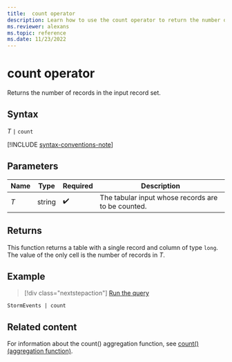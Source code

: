 ```yaml
---
title:  count operator
description: Learn how to use the count operator to return the number of records in the input record set.
ms.reviewer: alexans
ms.topic: reference
ms.date: 11/23/2022
---
```

# count operator

Returns the number of records in the input record set.

## Syntax

*T* `|` `count`

[!INCLUDE [syntax-conventions-note](../../includes/syntax-conventions-note.md)]

## Parameters

| Name | Type | Required | Description |
|--|--|--|--|
| *T* | string |  :heavy_check_mark: | The tabular input whose records are to be counted. |

## Returns

This function returns a table with a single record and column of type
`long`. The value of the only cell is the number of records in *T*.

## Example

> [!div class="nextstepaction"]
> <a href="https://dataexplorer.azure.com/clusters/help/databases/Samples?query=H4sIAAAAAAAAAwsuyS/KdS1LzSspVqhRSM4vzSsBALU2eHsTAAAA" target="_blank">Run the query</a>

```kusto
StormEvents | count
```

## Related content

For information about the count() aggregation function, see [count() (aggregation function)](count-aggregation-function.md).
